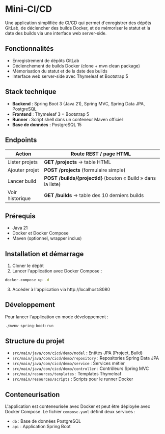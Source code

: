 # Mini-CI/CD

Une application simplifiée de CI/CD qui permet d'enregistrer des dépôts GitLab, de déclencher des builds Docker, et de mémoriser le statut et la date des builds via une interface web server-side.

## Fonctionnalités

- Enregistrement de dépôts GitLab
- Déclenchement de builds Docker (clone + mvn clean package)
- Mémorisation du statut et de la date des builds
- Interface web server-side avec Thymeleaf et Bootstrap 5

## Stack technique

- **Backend** : Spring Boot 3 (Java 21), Spring MVC, Spring Data JPA, PostgreSQL
- **Frontend** : Thymeleaf 3 + Bootstrap 5
- **Runner** : Script shell dans un conteneur Maven officiel
- **Base de données** : PostgreSQL 15

## Endpoints

| Action | Route REST / page HTML |
|--------|------------------------|
| Lister projets | **GET /projects** → table HTML |
| Ajouter projet | **POST /projects** (formulaire simple) |
| Lancer build | **POST /builds/{projectId}** (bouton « Build » dans la liste) |
| Voir historique | **GET /builds** → table des 10 derniers builds |

## Prérequis

- Java 21
- Docker et Docker Compose
- Maven (optionnel, wrapper inclus)

## Installation et démarrage

1. Cloner le dépôt
2. Lancer l'application avec Docker Compose :

```bash
docker-compose up -d
```

3. Accéder à l'application via http://localhost:8080

## Développement

Pour lancer l'application en mode développement :

```bash
./mvnw spring-boot:run
```

## Structure du projet

- `src/main/java/com/cicd/demo/model` : Entités JPA (Project, Build)
- `src/main/java/com/cicd/demo/repository` : Repositories Spring Data JPA
- `src/main/java/com/cicd/demo/service` : Services métier
- `src/main/java/com/cicd/demo/controller` : Contrôleurs Spring MVC
- `src/main/resources/templates` : Templates Thymeleaf
- `src/main/resources/scripts` : Scripts pour le runner Docker

## Conteneurisation

L'application est conteneurisée avec Docker et peut être déployée avec Docker Compose. Le fichier `compose.yaml` définit deux services :

- `db` : Base de données PostgreSQL
- `api` : Application Spring Boot
